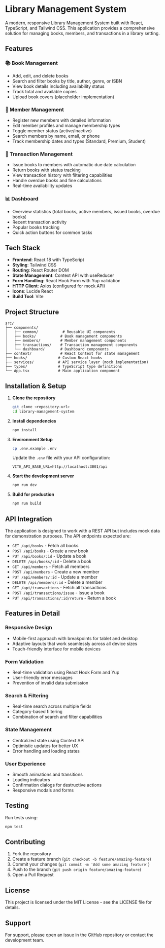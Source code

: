 # Library Management System

A modern, responsive Library Management System built with React, TypeScript, and Tailwind CSS. This application provides a comprehensive solution for managing books, members, and transactions in a library setting.

## Features

### 📚 Book Management
- Add, edit, and delete books
- Search and filter books by title, author, genre, or ISBN
- View book details including availability status
- Track total and available copies
- Upload book covers (placeholder implementation)

### 👥 Member Management
- Register new members with detailed information
- Edit member profiles and manage membership types
- Toggle member status (active/inactive)
- Search members by name, email, or phone
- Track membership dates and types (Standard, Premium, Student)

### 🔄 Transaction Management
- Issue books to members with automatic due date calculation
- Return books with status tracking
- View transaction history with filtering capabilities
- Handle overdue books and fine calculations
- Real-time availability updates

### 📊 Dashboard
- Overview statistics (total books, active members, issued books, overdue books)
- Recent transaction activity
- Popular books tracking
- Quick action buttons for common tasks

## Tech Stack

- **Frontend**: React 18 with TypeScript
- **Styling**: Tailwind CSS
- **Routing**: React Router DOM
- **State Management**: Context API with useReducer
- **Form Handling**: React Hook Form with Yup validation
- **HTTP Client**: Axios (configured for mock API)
- **Icons**: Lucide React
- **Build Tool**: Vite

## Project Structure

```
src/
├── components/
│   ├── common/           # Reusable UI components
│   ├── books/           # Book management components
│   ├── members/         # Member management components
│   ├── transactions/    # Transaction management components
│   └── dashboard/       # Dashboard components
├── context/             # React Context for state management
├── hooks/              # Custom React hooks
├── services/           # API service layer (mock implementation)
├── types/              # TypeScript type definitions
└── App.tsx             # Main application component
```

## Installation & Setup

1. **Clone the repository**
   ```bash
   git clone <repository-url>
   cd library-management-system
   ```

2. **Install dependencies**
   ```bash
   npm install
   ```

3. **Environment Setup**
   ```bash
   cp .env.example .env
   ```
   
   Update the `.env` file with your API configuration:
   ```
   VITE_API_BASE_URL=http://localhost:3001/api
   ```

4. **Start the development server**
   ```bash
   npm run dev
   ```

5. **Build for production**
   ```bash
   npm run build
   ```

## API Integration

The application is designed to work with a REST API but includes mock data for demonstration purposes. The API endpoints expected are:

- `GET /api/books` - Fetch all books
- `POST /api/books` - Create a new book
- `PUT /api/books/:id` - Update a book
- `DELETE /api/books/:id` - Delete a book
- `GET /api/members` - Fetch all members
- `POST /api/members` - Create a new member
- `PUT /api/members/:id` - Update a member
- `DELETE /api/members/:id` - Delete a member
- `GET /api/transactions` - Fetch all transactions
- `POST /api/transactions/issue` - Issue a book
- `PUT /api/transactions/:id/return` - Return a book

## Features in Detail

### Responsive Design
- Mobile-first approach with breakpoints for tablet and desktop
- Adaptive layouts that work seamlessly across all device sizes
- Touch-friendly interface for mobile devices

### Form Validation
- Real-time validation using React Hook Form and Yup
- User-friendly error messages
- Prevention of invalid data submission

### Search & Filtering
- Real-time search across multiple fields
- Category-based filtering
- Combination of search and filter capabilities

### State Management
- Centralized state using Context API
- Optimistic updates for better UX
- Error handling and loading states

### User Experience
- Smooth animations and transitions
- Loading indicators
- Confirmation dialogs for destructive actions
- Responsive modals and forms

## Testing

Run tests using:
```bash
npm test
```

## Contributing

1. Fork the repository
2. Create a feature branch (`git checkout -b feature/amazing-feature`)
3. Commit your changes (`git commit -m 'Add some amazing feature'`)
4. Push to the branch (`git push origin feature/amazing-feature`)
5. Open a Pull Request

## License

This project is licensed under the MIT License - see the LICENSE file for details.

## Support

For support, please open an issue in the GitHub repository or contact the development team.